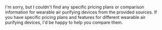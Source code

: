 I'm sorry, but I couldn't find any specific pricing plans or comparison information for wearable air purifying devices from the provided sources. If you have specific pricing plans and features for different wearable air purifying devices, I'd be happy to help you compare them.